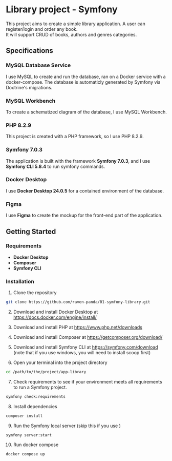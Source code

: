 # Library project - Symfony

This project aims to create a simple library application. A user can register/login and order any book. \
It will support CRUD of books, authors and genres categories.

## Specifications

### MySQL Database Service

I use MySQL to create and run the database, ran on a Docker service with a docker-compose. The database is automaticly generated by Symfony via Doctrine's migrations.

### MySQL Workbench

To create a schematized diagram of the database, I use MySQL Workbench.

### PHP 8.2.9

This project is created with a PHP framework, so I use PHP 8.2.9.

### Symfony 7.0.3

The application is built with the framework **Symfony 7.0.3**, and I use **Symfony CLI 5.8.4** to run symfony commands.

### Docker Desktop

I use **Docker Desktop 24.0.5** for a contained environment of the database.

### Figma

I use **Figma** to create the mockup for the front-end part of the application.

## Getting Started

### Requirements

- **Docker Desktop**
- **Composer**
- **Symfony CLI**

### Installation

1. Clone the repository

```bash
git clone https://github.com/raven-panda/01-symfony-library.git
```

2. Download and install Docker Desktop at https://docs.docker.com/engine/install/

3. Download and install PHP at https://www.php.net/downloads

4. Download and install Composer at https://getcomposer.org/download/

5. Download and install Symfony CLI at https://symfony.com/download (note that if you use windows, you will need to install scoop first)

6. Open your terminal into the project directory

```bash
cd /path/to/the/project/app-library
```

7. Check requirements to see if your environment meets all requirements to run a Symfony project.

```bash
symfony check:requirements
```

8. Install dependencies

```bash
composer install
```

9. Run the Symfony local server (skip this if you use )
```bash
symfony server:start
```

10. Run docker compose

```bash
docker compose up
```